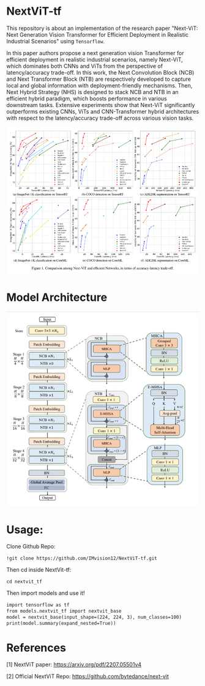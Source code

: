 # NextViT-tf

This repository is about an implementation of the research paper "Next-ViT: Next Generation Vision Transformer for Efficient Deployment in
Realistic Industrial Scenarios" using `Tensorflow`.

In this paper authors propose a next generation vision Transformer for efficient deployment in realistic industrial scenarios, namely Next-ViT, which dominates both CNNs and ViTs from the perspective of latency/accuracy trade-off. In this work, the Next Convolution Block (NCB) and Next Transformer Block (NTB) are respectively developed to capture local and global information with deployment-friendly mechanisms. Then, Next Hybrid Strategy (NHS) is designed to stack NCB and NTB in an efficient hybrid paradigm, which boosts performance in various downstream tasks. Extensive experiments show that Next-ViT significantly outperforms existing CNNs, ViTs and CNN-Transformer hybrid architectures with respect to the latency/accuracy trade-off across various vision tasks.

<p align="center">
  <img src="https://github.com/IMvision12/NextViT-tf/blob/main/img/img1.png" title="graph">
</p>

# Model Architecture

<p align="center">
  <img src="https://github.com/IMvision12/NextViT-tf/blob/main/img/img2.png" title="arch">
</p>

# Usage:

Clone Github Repo: 
```
!git clone https://github.com/IMvision12/NextViT-tf.git
```
Then cd inside NextVit-tf:
```
cd nextvit_tf
```
Then import models and use it!
```
import tensorflow as tf
from models.nextvit_tf import nextvit_base
model = nextvit_base(input_shape=(224, 224, 3), num_classes=100)
print(model.summary(expand_nested=True))
```

# References

[1] NextViT paper: https://arxiv.org/pdf/2207.05501v4

[2] Official NextViT Repo: https://github.com/bytedance/next-vit
